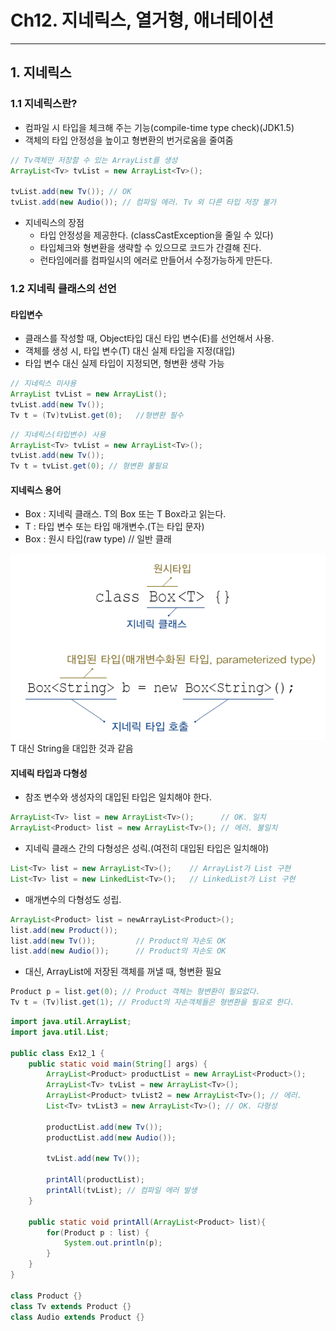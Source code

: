 # Ch12. 지네릭스, 열거형, 애너테이션

-----

## 1. 지네릭스
### 1.1 지네릭스란?
* 컴파일 시 타입을 체크해 주는 기능(compile-time type check)(JDK1.5)
* 객체의 타입 안정성을 높이고 형변환의 번거로움을 줄여줌
```java
// Tv객체만 저장할 수 있는 ArrayList를 생성
ArrayList<Tv> tvList = new ArrayList<Tv>();

tvList.add(new Tv()); // OK
tvList.add(new Audio()); // 컴파일 에러. Tv 외 다른 타입 저장 불가
```
* 지네릭스의 장점
  - 타입 안정성을 제공한다. (classCastException을 줄일 수 있다)
  - 타입체크와 형변환을 생략할 수 있으므로 코드가 간결해 진다.
  - 런타임에러를 컴파일시의 에러로 만들어서 수정가능하게 만든다.
### 1.2 지네릭 클래스의 선언
#### 타입변수
* 클래스를 작성할 때, Object타입 대신 타입 변수(E)를 선언해서 사용.
* 객체를 생성 시, 타입 변수(T) 대신 실제 타입을 지정(대입)
* 타입 변수 대신 실제 타입이 지정되면, 형변환 생략 가능
```java
// 지네릭스 미사용
ArrayList tvList = new ArrayList();
tvList.add(new Tv());
Tv t = (Tv)tvList.get(0);   //형변환 필수
```
```java
// 지네릭스(타입변수) 사용
ArrayList<Tv> tvList = new ArrayList<Tv>();
tvList.add(new Tv());
Tv t = tvList.get(0); // 형변환 불필요
```
#### 지네릭스 용어
* Box : 지네릭 클래스. T의 Box 또는 T Box라고 읽는다.
* T : 타입 변수 또는 타입 매개변수.(T는 타입 문자)
* Box : 원시 타입(raw type) // 일반 클래

![지네릭스용어](지네릭스용어.png) 
T 대신 String을 대입한 것과 같음 

#### 지네릭 타입과 다형성
* 참조 변수와 생성자의 대입된 타입은 일치해야 한다.
```java
ArrayList<Tv> list = new ArrayList<Tv>();      // OK. 일치
ArrayList<Product> list = new ArrayList<Tv>(); // 에러. 불일치
```
* 지네릭 클래스 간의 다형성은 성릭.(여전히 대입된 타입은 일치해야)
```java
List<Tv> list = new ArrayList<Tv>();    // ArrayList가 List 구현
List<Tv> list = new LinkedList<Tv>();   // LinkedList가 List 구현
```
* 매개변수의 다형성도 성립.
```java
ArrayList<Product> list = newArrayList<Product>();
list.add(new Product());
list.add(new Tv());         // Product의 자손도 OK
list.add(new Audio());      // Product의 자손도 OK
```
* 대신, ArrayList에 저장된 객체를 꺼낼 때, 형변환 필요
```java
Product p = list.get(0); // Product 객체는 형변환이 필요없다.
Tv t = (Tv)list.get(1); // Product의 자손객체들은 형변환을 필요로 한다.
```

```java
import java.util.ArrayList;
import java.util.List;

public class Ex12_1 {
	public static void main(String[] args) {
		ArrayList<Product> productList = new ArrayList<Product>();
		ArrayList<Tv> tvList = new ArrayList<Tv>();
		ArrayList<Product> tvList2 = new ArrayList<Tv>(); // 에러.
		List<Tv> tvList3 = new ArrayList<Tv>(); // OK. 다형성
		
		productList.add(new Tv());
		productList.add(new Audio());
		
		tvList.add(new Tv());
		
		printAll(productList);
		printAll(tvList); // 컴파일 에러 발생
	}
	
	public static void printAll(ArrayList<Product> list){
		for(Product p : list) {
			System.out.println(p);
		}
	}
}

class Product {}
class Tv extends Product {}
class Audio extends Product {}
```

